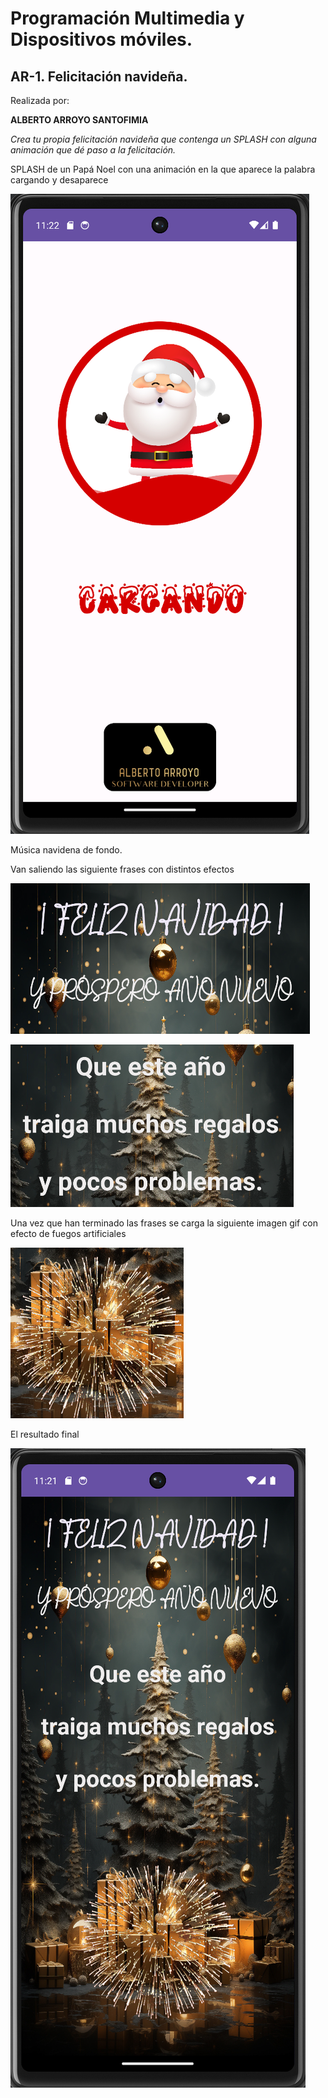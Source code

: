 # Programación Multimedia y Dispositivos móviles. 

## AR-1. Felicitación navideña. 

Realizada por:

**ALBERTO ARROYO SANTOFIMIA**

*Crea tu propia felicitación navideña que contenga un SPLASH con alguna animación que dé paso a la felicitación.*

SPLASH de un Papá Noel con una animación en la que aparece la palabra
cargando y desaparece

![Imagen](imgReadme/image1.png)

Música navidena de fondo.

Van saliendo las siguiente frases con distintos efectos

![Imagen](imgReadme/image2.png)

![Imagen](imgReadme/image3.png)

Una vez que han terminado las frases se carga la siguiente imagen gif
con efecto de fuegos artificiales

![Imagen](imgReadme/image4.png)

El resultado final

![Imagen](imgReadme/image5.png)
